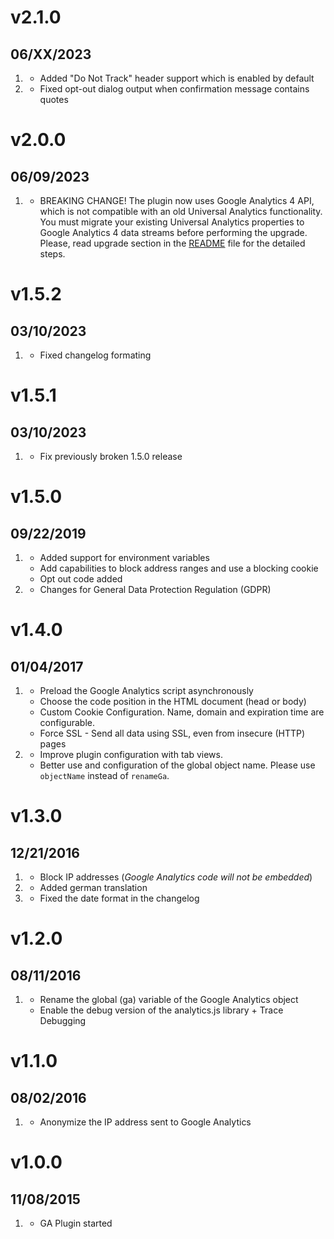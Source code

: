 # v2.1.0
## 06/XX/2023

1. [](#new)
    * Added "Do Not Track" header support which is enabled by default
2. [](#bugfix)
    * Fixed opt-out dialog output when confirmation message contains quotes 

# v2.0.0
## 06/09/2023

1. [](#new)
    * BREAKING CHANGE! The plugin now uses Google Analytics 4 API, which is not compatible with an old Universal Analytics functionality. You must migrate your existing Universal Analytics properties to Google Analytics 4 data streams before performing the upgrade. Please, read upgrade section in the [README](https://github.com/escopecz/grav-ganalytics/blob/master/README.md#upgrading-from-1x) file for the detailed steps.

# v1.5.2
## 03/10/2023

1. [](#bugfix)
    * Fixed changelog formating

# v1.5.1
## 03/10/2023

1. [](#bugfix)
    * Fix previously broken 1.5.0 release

# v1.5.0
## 09/22/2019

1. [](#new)
    * Added support for environment variables
    * Add capabilities to block address ranges and use a blocking cookie
    * Opt out code added
2. [](#improved)
    * Changes for General Data Protection Regulation (GDPR)

# v1.4.0
## 01/04/2017

1. [](#new)
    * Preload the Google Analytics script asynchronously
    * Choose the code position in the HTML document (head or body)
    * Custom Cookie Configuration. Name, domain and expiration time are configurable.
    * Force SSL - Send all data using SSL, even from insecure (HTTP) pages
2. [](#improved)
    * Improve plugin configuration with tab views.
    * Better use and configuration of the global object name. Please use `objectName` instead of `renameGa`.

# v1.3.0
## 12/21/2016

1. [](#new)
    * Block IP addresses (_Google Analytics code will not be embedded_)
2. [](#improved)
    * Added german translation
3. [](#bugfix)
    * Fixed the date format in the changelog 

# v1.2.0
## 08/11/2016

1. [](#new)
    * Rename the global (ga) variable of the Google Analytics object
    * Enable the debug version of the analytics.js library + Trace Debugging
      
# v1.1.0
## 08/02/2016

1. [](#new)
    * Anonymize the IP address sent to Google Analytics

# v1.0.0
## 11/08/2015

1. [](#new)
    * GA Plugin started
